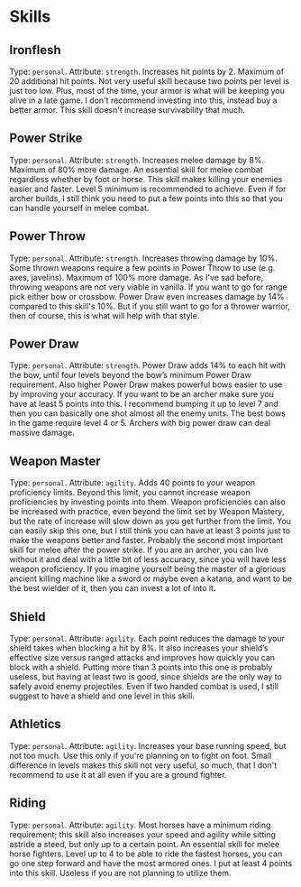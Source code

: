 # Skills

## Ironflesh

Type: `personal`. Attribute: `strength`. Increases hit points by 2. Maximum of 20 additional hit points. Not very useful skill because two points per level is just too low. Plus, most of the time, your armor is what will be keeping you alive in a late game. I don't recommend investing into this, instead buy a better armor. This skill doesn't increase survivability that much.

## Power Strike

Type: `personal`. Attribute: `strength`. Increases melee damage by 8%. Maximum of 80% more damage. An essential skill for melee combat regardless whether by foot or horse. This skill makes killing your enemies easier and faster. Level 5 minimum is recommended to achieve. Even if for archer builds, I still think you need to put a few points into this so that you can handle yourself in melee combat.

## Power Throw

Type: `personal`. Attribute: `strength`. Increases throwing damage by 10%. Some thrown weapons require a few points in Power Throw to use (e.g. axes, javelins). Maximum of 100% more damage. As I've sad before, throwing weapons are not very viable in vanilla. If you want to go for range pick either bow or crossbow. Power Draw even increases damage by 14% compared to this skill's 10%. But if you still want to go for a thrower warrior, then of course, this is what will help with that style.

## Power Draw

Type: `personal`. Attribute: `strength`. Power Draw adds 14% to each hit with the bow, until four levels beyond the bow’s minimum Power Draw requirement. Also higher Power Draw makes powerful bows easier to use by improving your accuracy. If you want to be an archer make sure you have at least 5 points into this. I recommend bumping it up to level 7 and then you can basically one shot almost all the enemy units. The best bows in the game require level 4 or 5. Archers with big power draw can deal massive damage.

## Weapon Master

Type: `personal`. Attribute: `agility`. Adds 40 points to your weapon proficiency limits. Beyond this limit, you cannot increase weapon proficiencies by investing points into them. Weapon proficiencies can also be increased with practice, even beyond the limit set by Weapon Mastery, but the rate of increase will slow down as you get further from the limit. You can easily skip this one, but I still think you can have at least 3 points just to make the weapons better and faster. Probably the second most important skill for melee after the power strike. If you are an archer, you can live without it and deal with a little bit of less accuracy, since you will have less weapon proficiency. If you imagine yourself being the master of a glorious ancient killing machine like a sword or maybe even a katana, and want to be the best wielder of it, then you can invest a lot of into it.

## Shield

Type: `personal`. Attribute: `agility`. Each point reduces the damage to your shield takes when blocking a hit by 8%. It also increases your shield’s effective size versus ranged attacks and improves how quickly you can block with a shield. Putting more than 3 points into this one is probably useless, but having at least two is good, since shields are the only way to safely avoid enemy projectiles. Even if two handed combat is used, I still suggest to have a shield and one level in this skill.

## Athletics

Type: `personal`. Attribute: `agility`. Increases your base running speed, but not too much. Use this only if you're planning on to fight on foot. Small difference in levels makes this skill not very useful, so much, that I don't recommend to use it at all even if you are a ground fighter.

## Riding

Type: `personal`. Attribute: `agility`. Most horses have a minimum riding requirement; this skill also increases your speed and agility while sitting astride a steed, but only up to a certain point. An essential skill for melee horse fighters. Level up to 4 to be able to ride the fastest horses, you can go one step forward and have the most armored ones. I put at least 4 points into this skill. Useless if you are not planning to utilize them.

